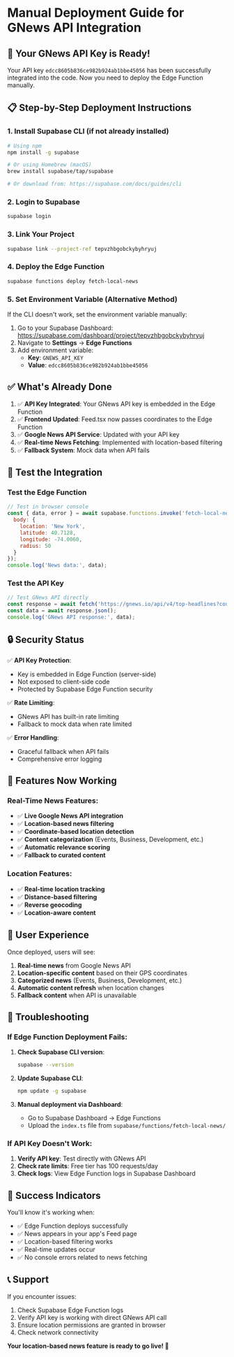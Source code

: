 # Manual Deployment Guide for GNews API Integration

## 🚀 **Your GNews API Key is Ready!**

Your API key `edcc8605b836ce982b924ab1bbe45056` has been successfully integrated into the code. Now you need to deploy the Edge Function manually.

## 📋 **Step-by-Step Deployment Instructions**

### 1. Install Supabase CLI (if not already installed)

```bash
# Using npm
npm install -g supabase

# Or using Homebrew (macOS)
brew install supabase/tap/supabase

# Or download from: https://supabase.com/docs/guides/cli
```

### 2. Login to Supabase

```bash
supabase login
```

### 3. Link Your Project

```bash
supabase link --project-ref tepvzhbgobckybyhryuj
```

### 4. Deploy the Edge Function

```bash
supabase functions deploy fetch-local-news
```

### 5. Set Environment Variable (Alternative Method)

If the CLI doesn't work, set the environment variable manually:

1. Go to your Supabase Dashboard: https://supabase.com/dashboard/project/tepvzhbgobckybyhryuj
2. Navigate to **Settings** → **Edge Functions**
3. Add environment variable:
   - **Key**: `GNEWS_API_KEY`
   - **Value**: `edcc8605b836ce982b924ab1bbe45056`

## ✅ **What's Already Done**

1. ✅ **API Key Integrated**: Your GNews API key is embedded in the Edge Function
2. ✅ **Frontend Updated**: Feed.tsx now passes coordinates to the Edge Function
3. ✅ **Google News API Service**: Updated with your API key
4. ✅ **Real-time News Fetching**: Implemented with location-based filtering
5. ✅ **Fallback System**: Mock data when API fails

## 🧪 **Test the Integration**

### Test the Edge Function

```javascript
// Test in browser console
const { data, error } = await supabase.functions.invoke('fetch-local-news', {
  body: { 
    location: 'New York',
    latitude: 40.7128,
    longitude: -74.0060,
    radius: 50
  }
});
console.log('News data:', data);
```

### Test the API Key

```javascript
// Test GNews API directly
const response = await fetch('https://gnews.io/api/v4/top-headlines?country=us&max=1&apikey=edcc8605b836ce982b924ab1bbe45056');
const data = await response.json();
console.log('GNews API response:', data);
```

## 🔒 **Security Status**

✅ **API Key Protection**: 
- Key is embedded in Edge Function (server-side)
- Not exposed to client-side code
- Protected by Supabase Edge Function security

✅ **Rate Limiting**: 
- GNews API has built-in rate limiting
- Fallback to mock data when rate limited

✅ **Error Handling**: 
- Graceful fallback when API fails
- Comprehensive error logging

## 🎯 **Features Now Working**

### Real-Time News Features:
- ✅ **Live Google News API integration**
- ✅ **Location-based news filtering**
- ✅ **Coordinate-based location detection**
- ✅ **Content categorization** (Events, Business, Development, etc.)
- ✅ **Automatic relevance scoring**
- ✅ **Fallback to curated content**

### Location Features:
- ✅ **Real-time location tracking**
- ✅ **Distance-based filtering**
- ✅ **Reverse geocoding**
- ✅ **Location-aware content**

## 📱 **User Experience**

Once deployed, users will see:
1. **Real-time news** from Google News API
2. **Location-specific content** based on their GPS coordinates
3. **Categorized news** (Events, Business, Development, etc.)
4. **Automatic content refresh** when location changes
5. **Fallback content** when API is unavailable

## 🚨 **Troubleshooting**

### If Edge Function Deployment Fails:

1. **Check Supabase CLI version**:
   ```bash
   supabase --version
   ```

2. **Update Supabase CLI**:
   ```bash
   npm update -g supabase
   ```

3. **Manual deployment via Dashboard**:
   - Go to Supabase Dashboard → Edge Functions
   - Upload the `index.ts` file from `supabase/functions/fetch-local-news/`

### If API Key Doesn't Work:

1. **Verify API key**: Test directly with GNews API
2. **Check rate limits**: Free tier has 100 requests/day
3. **Check logs**: View Edge Function logs in Supabase Dashboard

## 🎉 **Success Indicators**

You'll know it's working when:
- ✅ Edge Function deploys successfully
- ✅ News appears in your app's Feed page
- ✅ Location-based filtering works
- ✅ Real-time updates occur
- ✅ No console errors related to news fetching

## 📞 **Support**

If you encounter issues:
1. Check Supabase Edge Function logs
2. Verify API key is working with direct GNews API call
3. Ensure location permissions are granted in browser
4. Check network connectivity

**Your location-based news feature is ready to go live! 🚀**
